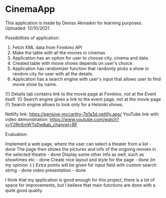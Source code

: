 # CinemaApp

This application is made by Deniss Akmaikin for learning purposes. Uploaded: 12/10/2021. 

Possibilities of application:
1) Fetch XML data from Finnkino API
2) Make the table with all the movies in cinemas
3) Application has an option for user to choose city, cinema and date. 
4) Created table with movie shows depends on user's choice.
5) Application has randomizer function that randomly picks a show in random city for user with all the details.
6) Application has a search engine with user's input that allows user to find movie show by name.

{!} Details tab contains link to the movie page at Finnkino, not at the Event itself. 
{!} Search engine gives a link to the event page, not at the movie page 
{!} Search engine allows to look only for a Helsinki shows. 

Netlify link: https://pensive-mccarthy-7b1a3d.netlify.app/
YouTube link with video demonstration: https://www.youtube.com/watch?v=Y2RnSmWTqDw&ab_channel=BF

Evaluation:

Implement a web page, where the user can select a theater from a list - done
The page then shows the pictures and info of the ongoing movies in the selected theatre - done
Display some other info as well, such as showtimes etc - done
Create nice layout and style for the page - done (in my opinion :) )
Extra points will be given for input field with custom search string - done 
video presentation - done

I think that my application is good enough for this project, there is a lot of space for improvements, but I believe that main functions are done with a quite good quality. 
